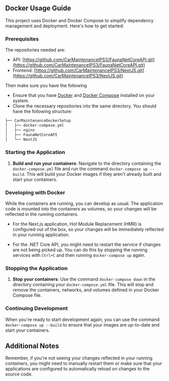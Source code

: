 ## Docker Usage Guide

This project uses Docker and Docker Compose to simplify dependency management and deployment. Here's how to get started:

### Prerequisites

The repositories needed are: 
- API: [https://github.com/CarMaintenanceIPS3/FaunaNetCoreAPI.git](https://github.com/CarMaintenanceIPS3/FaunaNetCoreAPI.git) 
- Frontend: [https://github.com/CarMaintenanceIPS3/NextJS.git](https://github.com/CarMaintenanceIPS3/NextJS.git)

Then make sure you have the following

- Ensure that you have [Docker](https://docs.docker.com/get-docker/) and [Docker Compose](https://docs.docker.com/compose/install/) installed on your system.
- Clone the necessary repositories into the same directory. You should have the following structure:

```markdown
├── CarMaintenanceDockerSetup
│   ├── docker-compose.yml
│   ├── nginx
│   ├── FaunaNetCoreAPI
│   └── NextJS
```


### Starting the Application

1. **Build and run your containers**: Navigate to the directory containing the `docker-compose.yml` file and run the command `docker-compose up --build`. This will build your Docker images if they aren't already built and start your containers.

### Developing with Docker

While the containers are running, you can develop as usual. The application code is mounted into the containers as volumes, so your changes will be reflected in the running containers.

- For the Next.js application, Hot Module Replacement (HMR) is configured out of the box, so your changes will be immediately reflected in your running application.

- For the .NET Core API, you might need to restart the service if changes are not being picked up. You can do this by stopping the running services with `Ctrl+C` and then running `docker-compose up` again.

### Stopping the Application

1. **Stop your containers**: Use the command `docker-compose down` in the directory containing your `docker-compose.yml` file. This will stop and remove the containers, networks, and volumes defined in your Docker Compose file.

### Continuing Development

When you're ready to start development again, you can use the command `docker-compose up --build` to ensure that your images are up-to-date and start your containers.

## Additional Notes

Remember, if you're not seeing your changes reflected in your running containers, you might need to manually restart them or make sure that your applications are configured to automatically reload on changes to the source code.
